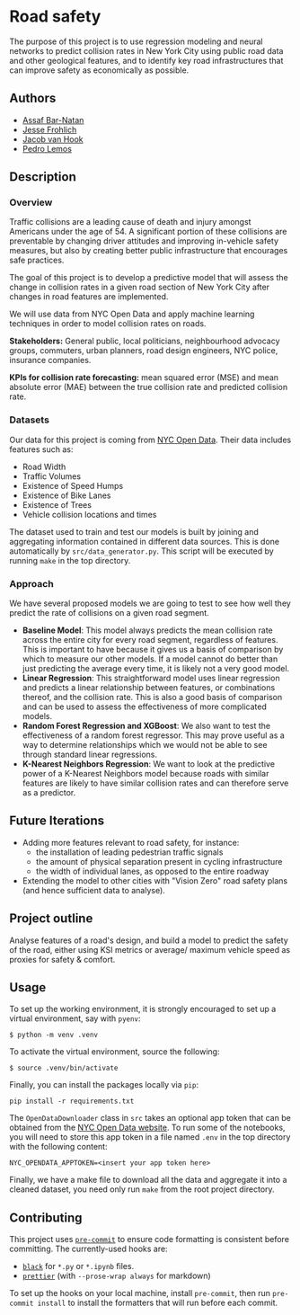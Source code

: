 # Road safety

The purpose of this project is to use regression modeling and neural networks to
predict collision rates in New York City using public road data and other
geological features, and to identify key road infrastructures that can improve
safety as economically as possible.

## Authors

- [Assaf Bar-Natan](https://www.linkedin.com/in/assaf-bar-natan-b61556209)
- [Jesse Frohlich](https://www.linkedin.com/in/jesse-frohlich)
- [Jacob van Hook](https://www.linkedin.com/in/jacob-van-hook-4484b2288/)
- [Pedro Lemos](https://www.linkedin.com/in/pedro-j-lemos/)

## Description

### Overview

Traffic collisions are a leading cause of death and injury amongst Americans
under the age of 54. A significant portion of these collisions are preventable
by changing driver attitudes and improving in-vehicle safety measures, but also
by creating better public infrastructure that encourages safe practices.

The goal of this project is to develop a predictive model that will assess the
change in collision rates in a given road section of New York City after changes
in road features are implemented.

We will use data from NYC Open Data and apply machine learning techniques in
order to model collision rates on roads.

**Stakeholders:** General public, local politicians, neighbourhood advocacy
groups, commuters, urban planners, road design engineers, NYC police, insurance
companies.

**KPIs for collision rate forecasting:** mean squared error (MSE) and mean
absolute error (MAE) between the true collision rate and predicted collision
rate.

### Datasets

Our data for this project is coming from
[NYC Open Data](https://opendata.cityofnewyork.us/). Their data includes
features such as:

- Road Width
- Traffic Volumes
- Existence of Speed Humps
- Existence of Bike Lanes
- Existence of Trees
- Vehicle collision locations and times

The dataset used to train and test our models is built by joining and
aggregating information contained in different data sources. This is done
automatically by `src/data_generator.py`. This script will be executed by
running `make` in the top directory.

### Approach

We have several proposed models we are going to test to see how well they
predict the rate of collisions on a given road segment.

- **Baseline Model**: This model always predicts the mean collision rate across
  the entire city for every road segment, regardless of features. This is
  important to have because it gives us a basis of comparison by which to
  measure our other models. If a model cannot do better than just predicting the
  average every time, it is likely not a very good model.
- **Linear Regression**: This straightforward model uses linear regression and
  predicts a linear relationship between features, or combinations thereof, and
  the collision rate. This is also a good basis of comparison and can be used to
  assess the effectiveness of more complicated models.
- **Random Forest Regression and XGBoost**: We also want to test the
  effectiveness of a random forest regressor. This may prove useful as a way to
  determine relationships which we would not be able to see through standard
  linear regressions.
- **K-Nearest Neighbors Regression**: We want to look at the predictive power of
  a K-Nearest Neighbors model because roads with similar features are likely to
  have similar collision rates and can therefore serve as a predictor.

## Future Iterations

- Adding more features relevant to road safety, for instance:
  - the installation of leading pedestrian traffic signals
  - the amount of physical separation present in cycling infrastructure
  - the width of individual lanes, as opposed to the entire roadway
- Extending the model to other cities with "Vision Zero" road safety plans (and
  hence sufficient data to analyse).

## Project outline

Analyse features of a road's design, and build a model to predict the safety of
the road, either using KSI metrics or average/ maximum vehicle speed as proxies
for safety & comfort.

## Usage

To set up the working environment, it is strongly encouraged to set up a virtual
environment, say with `pyenv`:

```
$ python -m venv .venv
```

To activate the virtual environment, source the following:

```
$ source .venv/bin/activate
```

Finally, you can install the packages locally via `pip`:

```
pip install -r requirements.txt
```

The `OpenDataDownloader` class in `src` takes an optional app token that can be
obtained from the [NYC Open Data website](https://data.cityofnewyork.us). To run
some of the notebooks, you will need to store this app token in a file named
`.env` in the top directory with the following content:

```
NYC_OPENDATA_APPTOKEN=<insert your app token here>
```

Finally, we have a make file to download all the data and aggregate it into a
cleaned dataset, you need only run `make` from the root project directory.

## Contributing

This project uses [`pre-commit`](https://pre-commit.com/) to ensure code
formatting is consistent before committing. The currently-used hooks are:

- [`black`](https://black.readthedocs.io/en/stable) for `*.py` or `*.ipynb`
  files.
- [`prettier`](https://prettier.io/) (with `--prose-wrap always` for markdown)

To set up the hooks on your local machine, install `pre-commit`, then run
`pre-commit install` to install the formatters that will run before each commit.
